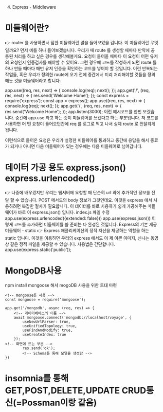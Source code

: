 04. Express - Middleware
# 미들웨어란?
👉 router 를 사용하면서 잠깐 미들웨어란 말을 들어보았을 겁니다. 이 미들웨어란 무엇일까요? 먼저 예를 하나
들어보겠습니다. 우리가 매 route 를 생성할 때마다 만약에 공통된 처리를 하고 싶은 경우를 생각해볼게요. 요청이 들어올
때마다 이 요청이 어떤 유저의 요청인지 인증검사를 해야할 수 있어요. 그런 경우에 코드를 작성하게 되면 route 를 하나
만들 때마다 매번 유저 인증을 확인하는 코드를 넣어야 할 것입니다. 이런 반복되는 작업들, 혹은 우리가 정의한 route에
오기 전에 중간에서 미리 처리해야할 것들을 정의해둔 것을 미들웨어라고 합니다.

app.use((req, res, next) => {
console.log(req);
next();
});
app.get('/', (req, res, next) => {
res.send('Welcome Home');
});
const express = require('express');
const app = express();
app.use((req, res, next) => {
console.log(req);
next();
});
app.get('/', (req, res, next) => {
res.send('Welcome Home');
});
app.listen(3000);
이런 예시코드를 한번 보겠습니다. 중간에 app.use 라고 하는 것이 미들웨어를 쓰겠다고 하는 부분입니다. 저 코드를 사용하면 어
떤 요청이 들어오던간에 req 를 로그로 찍고 나서 실제 route 로 전달되게 됩니다.

이런식으로 들어온 요청은 우리가 설정한 미들웨어를 통과하고 중간에 응답을 해서 종료가 되거나 아니면 다음 미들웨어가 있는
경우에는 다음 미들웨어로 넘어갑니다.
# 데이터 가공 용도 express.json() express.urlencoded()
👉 나중에 배우겠지만 우리는 웹서버에 요청할 때 단순히 url 외에 추가적인 정보를 전달 할 수 있습니다. POST 메서드의
body 정보가 그것인데요. 이것을 express 에서 사용하려면 복잡한 절차가 필요합니다. 이 데이터를 바로 사용하기 쉽게
가공해주는 미들웨어가 바로 이 express.json() 입니다.
index.js 파일 수정
app.use(express.urlencoded({extended: false}))
app.use(express.json())
이렇게 코드를 추가하면 미들웨어를 쓸 준비는 다 완성된 것입니다.
Express의 기본 제공 미들웨어 - static
👉 Express 애플리케이션의 정적 자산을 제공하는 역할을 하는 static 입니다. 이것을 이용하면 우리의 express 에서도 이
제 이쁜 이미지, 신나는 동영상 같은 정적 파일을 제공할 수 있습니다. 사용법은 간단합니다.
app.use(express.static('public'));

# MongoDB사용

npm install mongoose 해서 mogoDB 사용을 위한 토대 마련
```
<!-- mongoose를 사용 -->
const mongoose = require('mongoose');

app.get('/mongodb', async (req, res) => {
    <!-- 데이터베이스의 이름 -->
    await mongoose.connect('mongodb://localhost/voyage', {
        useNewUrlParser: true,
        useUnifiedTopology: true,
        useFindAndModify: true,
        useCreateIndex: true
    });
<!-- 화면에 뜨는 부분 -->
		res.send('ok');
        <!-- Schema를 통해 모델을 생성함 -->
})
```

# insomnia를 통해 GET,POST,DELETE,UPDATE CRUD통신(=Possman이랑 같음)


